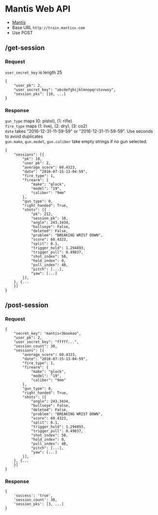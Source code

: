 # Mantis Web API

- [Mantis](http://train.mantisx.com)
- Base URL `http://train.mantisx.com`
- Use POST

## /get-session

### Request
`user_secret_key` is length 25
```
{
	"user_pk": 2,
	"user_secret_key": "abcdefghijklmnopqrstuvwxy",
	"session_pks": [10, ...]
}
```

### Response
`gun_type` maps (0: pistol), (1: rifle)  
`fire_type` maps (1: live), (2: dry), (3: co2)  
`date` takes "2016-12-31-11-59-59" or "2016-12-31-11-59-59". Use seconds to avoid duplicates  
`gun.make`, `gun.model`, `gun.caliber` take empty strings if no gun selected.
```
{
	"sessions": [{
		"pk": 10,
		"user_pk": 2,
		"average_score": 60.4323,
		"date": "2016-07-15-13-04-59",
		"fire_type": 1,
		"firearm": {
			"make": "glock",
			"model": "19",
			"caliber": "9mm"
		},
		"gun_type": 0,
		"right_handed": True,
		"shots": [{
			"pk": 212,
			"session_pk": 10,
			"angle": 243.3434,
			"bullseye": False,
			"deleted": False,
			"problem": "BREAKING WRIST DOWN",
			"score": 60.4323,
			"split": 0.1,
			"trigger_hold": 1.294893,
			"trigger_pull": 0.49837,
			"shot_index": 50,
			"hold_index": 0,
			"pull_index": 40,
			"pitch": [...],
			"yaw": [...]
		}],
	}, {...
	}]
}
```

## /post-session

### Request
```
{
	"secret_key": "mantis<3bookoo",
	"user_pk": 2,
	"user_secret_key": "fffff...",
	"session_count": 30,
	"sessions": [{
		"average_score": 60.4323,
		"date": "2016-07-15-13-04-59",
		"fire_type": 1,
		"firearm": {
			"make": "glock",
			"model": "19",
			"caliber": "9mm"
		},
		"gun_type": 0,
		"right_handed": True,
		"shots": [{
			"angle": 243.3434,
			"bullseye": False,
			"deleted": False,
			"problem": "BREAKING WRIST DOWN",
			"score": 60.4323,
			"split": 0.1,
			"trigger_hold": 1.294893,
			"trigger_pull": 0.49837,
			"shot_index": 50,
			"hold_index": 0,
			"pull_index": 40,
			"pitch": [...],
			"yaw": [...]
		}],
	}, {...
	}]
}
```

### Response
```
{
	'success': 'true', 
	'session_count': 30, 
	'session_pks': [3, ...]
}
```
